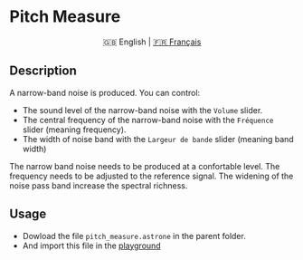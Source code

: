# Pitch Measure

<p align="center">
  <span>🇬🇧 English</span> |
  <a href="https://github.com/Jerboas86/astrone-feedback/tree/master/examples/pitch_measure">🇫🇷 Français</a>
</p>

## Description

A narrow-band noise is produced. You can control:

- The sound level of the narrow-band noise with the `Volume` slider.
- The central frequency of the narrow-band noise with the `Fréquence` slider (meaning frequency).
- The width of noise band with the `Largeur de bande` slider (meaning band width)

The narrow band noise needs to be produced at a confortable level. The frequency needs to be adjusted to the reference signal.
The widening of the noise pass band increase the spectral richness.

## Usage

- Dowload the file `pitch_measure.astrone` in the parent folder.
- And import this file in the [playground](https://www.astrone.app/playground)
